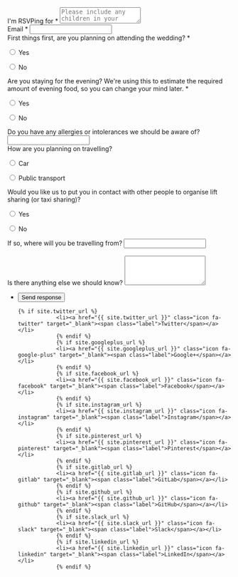 <form action="https://docs.google.com/forms/d/e/1FAIpQLScTwxhZhTH2P7m-alltgd7LccRFVm6DOWTKR49zpxERLth3Pw/formResponse" method="POST">
	<div class="fields">
		<div class="field">
			<label for="rsvping">I'm RSVPing for *</label>
			<textarea name="entry.559352220" id="rsvping" rows="2" placeholder="Please include any children in your answer too!"></textarea>
		</div>
		<div class="field">
			<label for="email">Email *</label>
			<input type="text" name="entry.443565211" id="email" placeholder=""/>
		</div>
		<div class="field">
			<label for="qcoming">First things first, are you planning on attending the wedding? *</label>
			<p>
				<input type="radio" id="comingyes" name="entry.994465564" value="Yes">
				<label for="comingyes">Yes</label>
			</p>
			<p>
				<input type="radio" id="comingno" name="entry.994465564" value="No">
				<label for="comingno">No</label>
			</p>
		</div>
		<div class="field">
			<label for="qeve">Are you staying for the evening? We're using this to estimate the required amount of evening food, so you can change your mind later. *</label>
			<p>
				<input type="radio" id="eveyes" name="entry.934821120" value="Yes">
				<label for="eveyes">Yes</label>
			</p>
			<p>
				<input type="radio" id="eveno" name="entry.934821120" value="No">
				<label for="eveno">No</label>
			</p>
		</div>
		<div class="field">
			<label for="food">Do you have any allergies or intolerances we should be aware of?</label>
			<input type="text" id="food" name="entry.1751303409"/>
		</div>
		<div class="field">
			<label for="qcoming">How are you planning on travelling?</label>
			<p>
				<input type="radio" id="travelcar" name="entry.1804390083" value="Car">
				<label for="travelcar">Car</label>
			</p>
			<p>
				<input type="radio" id="travelpublic" name="entry.1804390083" value="Public transport">
				<label for="travelpublic">Public transport</label>
			</p>
		</div>
		<div class="field">
			<label for="qcoming">Would you like us to put you in contact with other people to organise lift sharing (or taxi sharing)?</label>
			<p>
				<input type="radio" id="contravelyes" name="entry.936402010" value="Yes">
				<label for="contravelyes">Yes</label>
			</p>
			<p>
				<input type="radio" id="contravelno" name="entry.936402010" value="No">
				<label for="contravelno">No</label>
			</p>
		</div>
		<div class="field">
			<label for="wherefrom">If so, where will you be travelling from?</label>
			<input type="text" name="entry.85772937" id="wherefrom" placeholder=""/>
		</div>
		<br>
		<div class="field">
			<label for="message">Is there anything else we should know?</label>
			<textarea name="entry.1514847841" id="message" rows="4"></textarea>
		</div>
	</div>
	<ul class="actions">
		<li><input type="submit" value="Send response" class="primary" /></li>
	<!--	<li><input type="reset" value="Reset" /></li> -->
	</ul>
</form>
<ul class="icons">

	{% if site.twitter_url %}
				<li><a href="{{ site.twitter_url }}" class="icon fa-twitter" target="_blank"><span class="label">Twitter</span></a></li>
				{% endif %}
				{% if site.googleplus_url %}
				<li><a href="{{ site.googleplus_url }}" class="icon fa-google-plus" target="_blank"><span class="label">Google+</span></a></li>
				{% endif %}
				{% if site.facebook_url %}
				<li><a href="{{ site.facebook_url }}" class="icon fa-facebook" target="_blank"><span class="label">Facebook</span></a></li>
				{% endif %}
				{% if site.instagram_url %}
				<li><a href="{{ site.instagram_url }}" class="icon fa-instagram" target="_blank"><span class="label">Instagram</span></a></li>
				{% endif %}
				{% if site.pinterest_url %}
				<li><a href="{{ site.pinterest_url }}" class="icon fa-pinterest" target="_blank"><span class="label">Pinterest</span></a></li>
				{% endif %}
				{% if site.gitlab_url %}
				<li><a href="{{ site.gitlab_url }}" class="icon fa-gitlab" target="_blank"><span class="label">GitLab</span></a></li>
				{% endif %}
				{% if site.github_url %}
				<li><a href="{{ site.github_url }}" class="icon fa-github" target="_blank"><span class="label">GitHub</span></a></li>
				{% endif %}
				{% if site.slack_url %}
				<li><a href="{{ site.slack_url }}" class="icon fa-slack" target="_blank"><span class="label">Slack</span></a></li>
				{% endif %}
				{% if site.linkedin_url %}
				<li><a href="{{ site.linkedin_url }}" class="icon fa-linkedin" target="_blank"><span class="label">LinkedIn</span></a></li>
				{% endif %}

</ul>
